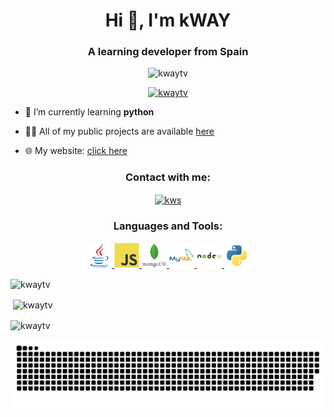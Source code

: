 <h1 align="center">Hi 👋, I'm kWAY</h1>
<h3 align="center">A learning developer from Spain</h3>

<p align="center"> <img src="https://komarev.com/ghpvc/?username=kwaytv&label=Profile%20views&color=0e75b6&style=flat" alt="kwaytv" /> </p>

<p align="center"> <a href="https://github.com/ryo-ma/github-profile-trophy"><img src="https://github-profile-trophy.vercel.app/?username=kwaytv" alt="kwaytv" /></a> </p>

- 🌱 I’m currently learning **python**

- 👨‍💻 All of my public projects are available [here](https://github.com/kWAYTV?tab=repositories)

- 🌐 My website: [click here](https://kwayservices.top/)

<h3 align="center">Contact with me:</h3>
<p align="center">
<a href="https://discord.gg/kws" target="blank"><img align="center" src="https://raw.githubusercontent.com/rahuldkjain/github-profile-readme-generator/master/src/images/icons/Social/discord.svg" alt="kws" height="30" width="40" /></a>
</p>

<h3 align="center">Languages and Tools:</h3>
<p align="center"> <a href="https://www.java.com" target="_blank" rel="noreferrer"> <img src="https://raw.githubusercontent.com/devicons/devicon/master/icons/java/java-original.svg" alt="java" width="40" height="40"/> </a> <a href="https://developer.mozilla.org/en-US/docs/Web/JavaScript" target="_blank" rel="noreferrer"> <img src="https://raw.githubusercontent.com/devicons/devicon/master/icons/javascript/javascript-original.svg" alt="javascript" width="40" height="40"/> </a> <a href="https://www.mongodb.com/" target="_blank" rel="noreferrer"> <img src="https://raw.githubusercontent.com/devicons/devicon/master/icons/mongodb/mongodb-original-wordmark.svg" alt="mongodb" width="40" height="40"/> </a> <a href="https://www.mysql.com/" target="_blank" rel="noreferrer"> <img src="https://raw.githubusercontent.com/devicons/devicon/master/icons/mysql/mysql-original-wordmark.svg" alt="mysql" width="40" height="40"/> </a> <a href="https://nodejs.org" target="_blank" rel="noreferrer"> <img src="https://raw.githubusercontent.com/devicons/devicon/master/icons/nodejs/nodejs-original-wordmark.svg" alt="nodejs" width="40" height="40"/> </a> <a href="https://www.python.org" target="_blank" rel="noreferrer"> <img src="https://raw.githubusercontent.com/devicons/devicon/master/icons/python/python-original.svg" alt="python" width="40" height="40"/> </a> </p>

<p><img align="center" src="https://github-readme-stats.vercel.app/api/top-langs?username=kwaytv&show_icons=true&locale=en&layout=compact" alt="kwaytv" /></p>

<p>&nbsp;<img align="center" src="https://github-readme-stats.vercel.app/api?username=kwaytv&show_icons=true&locale=en" alt="kwaytv" /></p>

<p><img align="center" src="https://github-readme-streak-stats.herokuapp.com/?user=kwaytv&" alt="kwaytv" /></p>

<p align="center">
  <img src="https://github.com/kWAYTV/kWAYTV/blob/output/github-contribution-grid-snake-dark.svg" alt="Snake animation">
</p>

